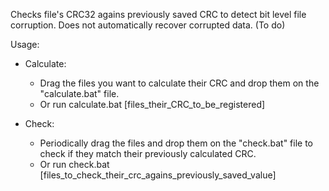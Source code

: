 
Checks file's CRC32 agains previously saved CRC to detect bit level file corruption.
Does not automatically recover corrupted data. (To do)

Usage:

- Calculate:
    - Drag the files you want to calculate their CRC and drop them on the "calculate.bat" file.
    - Or run calculate.bat [files_their_CRC_to_be_registered]
    
- Check:
    - Periodically drag the files and drop them on the "check.bat" file to check if they match their previously calculated CRC.
    - Or run check.bat [files_to_check_their_crc_agains_previously_saved_value]
    
